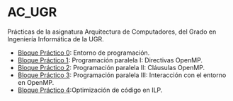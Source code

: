 # AC_UGR
Prácticas de la asignatura Arquitectura de Computadores, del Grado en Ingeniería Informática de la UGR.

- [Bloque Práctico 0](https://github.com/odeclasonarres/AC_UGR/tree/master/BP0): Entorno de programación.
- [Bloque Práctico 1](https://github.com/odeclasonarres/AC_UGR/tree/master/BP1): Programación paralela I: Directivas OpenMP.
- [Bloque Práctico 2](https://github.com/odeclasonarres/AC_UGR/tree/master/BP2): Programación paralela II: Cláusulas OpenMP.
- [Bloque Práctico 3](https://github.com/odeclasonarres/AC_UGR/tree/master/BP3): Programación paralela III: Interacción con el entorno en OpenMP.
- [Bloque Práctico 4](https://github.com/odeclasonarres/AC_UGR/tree/master/BP4):Optimización de código en ILP.
